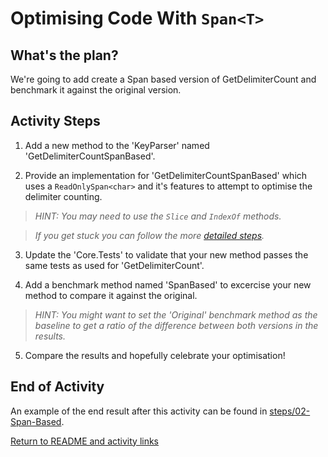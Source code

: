 # Optimising Code With `Span<T>`

## What's the plan?

We're going to add create a Span<T> based version of GetDelimiterCount and benchmark it against the original version.

## Activity Steps

1. Add a new method to the 'KeyParser' named 'GetDelimiterCountSpanBased'.

2. Provide an implementation for 'GetDelimiterCountSpanBased' which uses a `ReadOnlySpan<char>` and it's features to attempt to optimise the delimiter counting.

> *HINT: You may need to use the `Slice` and `IndexOf` methods.*

> *If you get stuck you can follow the more [detailed steps](detailed/02-Span-Based-Delimiter-Count.md).*

3. Update the 'Core.Tests' to validate that your new method passes the same tests as used for 'GetDelimiterCount'.

4. Add a benchmark method named 'SpanBased' to excercise your new method to compare it against the original.

> *HINT: You might want to set the 'Original' benchmark method as the baseline to get a ratio of the difference between both versions in the results.*

5. Compare the results and hopefully celebrate your optimisation!

## End of Activity

An example of the end result after this activity can be found in [steps/02-Span-Based](../steps/02-Span-Based).

[Return to README and activity links](../README.md)